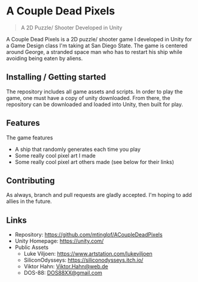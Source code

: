 # A Couple Dead Pixels 
> A 2D Puzzle/ Shooter Developed in Unity

A Couple Dead Pixels is a 2D puzzle/ shooter game I developed in Unity for a Game Design class I'm taking at San Diego State. The game is centered around George, a stranded space man who has to restart his ship while avoiding being eaten by aliens. 

## Installing / Getting started

The repository includes all game assets and scripts. In order to play the game, one must have a copy of unity downloaded. From there, the repository can be downloaded and loaded into Unity, then built for play. 

## Features

The game features 

* A ship that randomly generates each time you play
* Some really cool pixel art I made 
* Some really cool pixel art others made (see below for their links) 

## Contributing

As always, branch and pull requests are gladly accepted. I'm hoping to add allies in the future. 

## Links

- Repository: https://github.com/mtinglof/ACoupleDeadPixels
- Unity Homepage: https://unity.com/
- Public Assets 
  - Luke Viljoen: https://www.artstation.com/lukeviljoen
  - SiliconOdysseys: https://siliconodysseys.itch.io/
  - Viktor Hahn: Viktor.Hahn@web.de
  - DOS-88: DOS88XX@gmail.com
